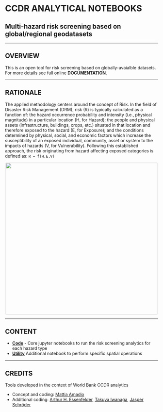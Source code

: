 # CCDR ANALYTICAL NOTEBOOKS
## Multi-hazard risk screening based on global/regional geodatasets

--------------------------------------

## OVERVIEW
This is an open tool for risk screening based on globally-avaialble datasets. For more details see full online [**DOCUMENTATION**](https://gfdrr.github.io/CCDR-tools).

--------------------------------------

## RATIONALE

The applied methodology centers around the concept of Risk. In the field of Disaster Risk Management (DRM), risk (R) is typically calculated as a function of: the hazard occurrence probability and intensity (i.e., physical magnitude) in a particular location (H, for Hazard); the people and physical assets (infrastructure, buildings, crops, etc.) situated in that location and therefore exposed to the hazard (E, for Exposure); and the conditions determined by physical, social, and economic factors which increase the susceptibility of an exposed individual, community, asset or system to the impacts of hazards (V, for Vulnerability).
Following this established approach, the risk originating from hazard affecting exposed categories is defined as: `R = f(H,E,V)`

<div align="center">
<img width=500 src="https://gfdrr.github.io/CCDR-tools/_images/rdl.png">
</div>

--------------------------------------

## CONTENT

   - **[Code](code/)** - Core jupyter notebooks to run the risk screening analytics for each hazard type
   - **[Utility](utility/)** Additional notebook to perform specific spatial operations

--------------------------------------

## CREDITS

Tools developed in the context of World Bank CCDR analytics
- Concept and coding: [Mattia Amadio](https://www.github.com/matamadio)
- Additional coding: [Arthur H. Essenfelder](https://github.com/artessen), [Takuya Iwanaga](https://github.com/ConnectedSystems), [Jasper Schröder](https://github.com/jasperschroeder)

